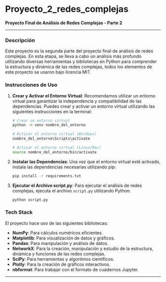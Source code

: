 # Proyecto_2_redes_complejas
**Proyecto Final de Análisis de Redes Complejas - Parte 2**

---

### Descripción

Este proyecto es la segunda parte del proyecto final de análisis de redes complejas. En esta etapa, se lleva a cabo un análisis más profundo utilizando diversas herramientas y bibliotecas en Python para comprender la estructura y dinámica de las redes complejas, todos los elementos de este proyecto se usaron bajo licencia MIT.

### Instrucciones de Uso

1. **Crear y Activar el Entorno Virtual**: Recomendamos utilizar un entorno virtual para garantizar la independencia y compatibilidad de las dependencias. Puedes crear y activar un entorno virtual utilizando las siguientes instrucciones en la terminal:

    ```bash
    # Crear un entorno virtual
    python -m venv nombre_del_entorno

    # Activar el entorno virtual (Windows)
    nombre_del_entorno\Scripts\activate

    # Activar el entorno virtual (Linux/Mac)
    source nombre_del_entorno/bin/activate
    ```

2. **Instalar las Dependencias**: Una vez que el entorno virtual esté activado, instala las dependencias necesarias utilizando pip:

    ```bash
    pip install -r requirements.txt
    ```

3. **Ejecutar el Archivo script.py**: Para ejecutar el análisis de redes complejas, ejecuta el archivo `script.py` utilizando Python:

    ```bash
    python script.py
    ```

### Tech Stack

El proyecto hace uso de las siguientes bibliotecas:

- **NumPy**: Para cálculos numéricos eficientes.
- **Matplotlib**: Para visualización de datos y gráficos.
- **Pandas**: Para manipulación y análisis de datos.
- **NetworkX**: Para la creación, manipulación y estudio de la estructura, dinámica y funciones de las redes complejas.
- **SciPy**: Para herramientas y algoritmos científicos.
- **Plotly**: Para la creación de gráficos interactivos.
- **nbformat**: Para trabajar con el formato de cuadernos Jupyter.

---
